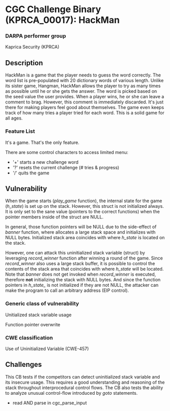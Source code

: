 # CGC Challenge Binary (KPRCA\_00017): HackMan

### DARPA performer group
Kaprica Security (KPRCA)

## Description

HackMan is a game that the player needs to guess the word correctly. The word list is pre-populated with 20 dictionary words of various length. Unlike its sister game, Hangman, HackMan allows the player to try as many times as possible until he or she gets the answer. The word is picked based on the seed value the user provides. When a player wins, he or she can leave a comment to brag. However, this comment is immediately discarded. It's just there for making players feel good about themselves. The game even keeps track of how many tries a player tried for each word. This is a solid game for all ages.

### Feature List

It's a game. That's the only feature.

There are some control characters to access limited menu:

  - '+' starts a new challenge word
  - '?' resets the current challenge (# tries & progress)
  - '/' quits the game

## Vulnerability

When the game starts (*play_game* function), the internal state for the game (*h_state*) is set up on the stack. However, this struct is not initialized always. It is only set to the sane value (pointers to the correct functions) when the pointer members inside of the struct are NULL.

In general, those function pointers will be NULL due to the side-effect of *banner* function, where allocates a large stack space and initializes with NULL bytes. Initialized stack area coincides with where *h_state* is located on the stack.

However, one can attack this uninitialized stack variable (struct) by leveraging *record_winner* function after winning a round of the game. Since *record_winner* also uses a large stack buffer, it is possible to control the contents of the stack  area that coincides with where *h_state* will be located. Note that *banner* does not get invoked when *record_winner* is executed, therefore **not** initializing the stack with NULL bytes. And since the function pointers in *h_state_* is not initialized if they are not NULL, the attacker can make the program to call an arbitrary address (EIP control).

### Generic class of vulnerability

Unitialized stack variable usage

Function pointer overwrite

### CWE classification

Use of Uninitialized Variable (CWE-457)

## Challenges

This CB tests if the competitors can detect uninitialized stack variable and its insecure usage. This requires a good understanding and reasoning of the stack throughout interprocedural control flows. The CB also tests the ability to analyze unusual control-flow introduced by *goto* statements. 


* read AND parse in cgc_parse_input